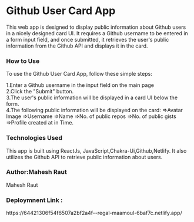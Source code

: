 <h1>
 Github User Card App</h1>
This web app is designed to display public information about Github users in a nicely designed card UI. It requires a Github username to be entered in a form input field, and once submitted, it retrieves the user's public information from the Github API and displays it in the card.

<h3>How to Use</h3>
To use the Github User Card App, follow these simple steps:

1.Enter a Github username in the input field on the main page
<br/>
2.Click the "Submit" button.
<br/>
3.The user's public information will be displayed in a card UI below the form.
<br/>
4.The following public information will be displayed on the card:
=>Avatar Image 
=>Username 
=>Name
=>No. of public repos
=>No. of public gists
=>Profile created at in Time.
<br/>
<h3>Technologies Used</h3>
This app is built using ReactJs, JavaScript,Chakra-Ui,Github,Netlify. It also utilizes the Github API to retrieve public information about users.
<br/>
<h3>Author:Mahesh Raut</h3>Mahesh Raut
<br/>
<h3> Deploymnent Link :</h3> https://64421306f54f6507a2bf2a4f--regal-maamoul-6baf7c.netlify.app/
